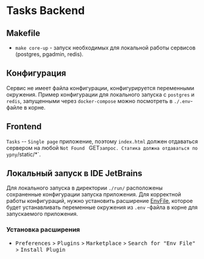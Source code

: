 # Tasks Backend

## Makefile

* `make core-up` - запуск необходимых для локальной работы сервисов (postgres, pgadmin, redis).

## Конфигурация

Сервис не имеет файла конфигурации, конфигурируется переменными окружения. Пример конфигурации для локального запуска
с `postgres` и `redis`, запущенными через `docker-compose` можно посмотреть в `./.env`-файле в корне.

## Frontend

`Tasks` -- `Single page` приложение, поэтому `index.html` должен отдаваться сервером на любой `Not Found `
GET` запрос. Статика должна отдаваться по урлу `/static/*`.

## Локальный запуск в IDE JetBrains

Для локального запуска в директории `./run/` расположены сохраненные конфигурации запуска приложения. Для корректной
работы конфигураций, нужно установить расширение [EnvFile](https://github.com/ashald/EnvFile), которое будет
устанавливать переменные окружения из `.env`
-файла в корне для запускаемого приложения.

### Установка расширения

- <kbd>Preferences</kbd> > <kbd>Plugins</kbd> > <kbd>Marketplace</kbd> > <kbd>Search for "Env File"</kbd> > <kbd>Install
  Plugin</kbd>
